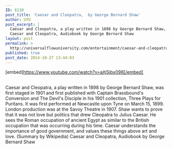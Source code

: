 ```yaml
---
ID: 6130
post_title: 'Caesar and Cleopatra,  by George Bernard Shaw'
author: UfU
post_excerpt: |
  Caesar and Cleopatra, a play written in 1898 by George Bernard Shaw, was first staged in 1901 and first published with Captain Brassbound's Conversion and The Devil's Disciple in his 1901 collection, Three Plays for Puritans. It was first performed at Newcastle upon Tyne on March 15, 1899. London production was at the Savoy Theatre in 1907. Shaw wants to prove that it was not love but politics that drew Cleopatra to Julius Caesar. He sees the Roman occupation of ancient Egypt as similar to the British occupation that was occurring during his time. Caesar understands the importance of good government, and values these things above art and love. (Summary by Wikipedia)
  Caesar and Cleopatra, Audiobook by George Bernard Shaw
layout: post
permalink: >
  http://universalflowuniversity.com/entertainment/caesar-and-cleopatra-by-george-bernard-shaw/
published: true
post_date: 2014-10-27 13:44:03
---
```

[embed]https://www.youtube.com/watch?v=aitjSjbx098[/embed]</br></br>
<p>Caesar and Cleopatra, a play written in 1898 by George Bernard Shaw, was first staged in 1901 and first published with Captain Brassbound's Conversion and The Devil's Disciple in his 1901 collection, Three Plays for Puritans. It was first performed at Newcastle upon Tyne on March 15, 1899. London production was at the Savoy Theatre in 1907. Shaw wants to prove that it was not love but politics that drew Cleopatra to Julius Caesar. He sees the Roman occupation of ancient Egypt as similar to the British occupation that was occurring during his time. Caesar understands the importance of good government, and values these things above art and love. (Summary by Wikipedia) 
Caesar and Cleopatra, Audiobook by George Bernard Shaw</p>